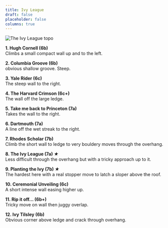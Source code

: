 ```yaml
---
title: Ivy League
draft: false
placeholder: false
columns: true
---
```


![The Ivy League topo](/img/peak/buxton/bradwell-dale-ivy-league.jpg)

**1\. Hugh Cornell (6b)**  
Climbs a small compact wall up and to the left.

**2\. Columbia Groove (6b)**  
obvious shallow groove. Steep.

**3\. Yale Rider (6c)**  
The steep wall to the right.

**4\. The Harvard Crimson (6c+)**  
The wall off the large ledge.

**5\. Take me back to Princeton (7a)**  
Takes the wall to the right.

**6\. Dartmouth (7a)**  
A line off the wet streak to the right.

**7\. Rhodes Scholar (7b)**  
Climb the short wall to ledge to very bouldery moves through the overhang.

**8\. The Ivy League (7a) *&starf;***  
Less difficult through the overhang but with a tricky approach up to it.

**9\. Planting the Ivy (7b) *&starf;***  
The hardest here with a real stopper move to latch a sloper above the roof.

**10\. Ceremonial Unveiling (6c)**  
A short intense wall easing higher up.

**11\. Rip it off... (6b+)**  
Tricky move on wall then juggy overlap.

**12\. Ivy Tilsley (6b)**  
Obvious corner above ledge and crack through overhang.
